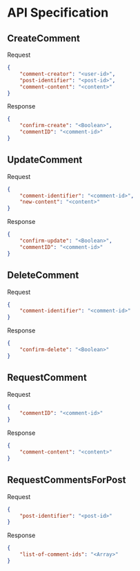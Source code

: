 # API Specification

## CreateComment
Request
```json
{
    "comment-creator": "<user-id>",
    "post-identifier": "<post-id>",
    "comment-content": "<content>"
}
```

Response
```json
{
    "confirm-create": "<Boolean>",
    "commentID": "<comment-id>"
}
```

## UpdateComment
Request
```json
{
    "comment-identifier": "<comment-id>",
    "new-content": "<content>"
}
```

Response
```json
{
    "confirm-update": "<Boolean>",
    "commentID": "<comment-id>"
}
```

## DeleteComment
Request
```json
{
    "comment-identifier": "<comment-id>"
}
```

Response
```json
{
    "confirm-delete": "<Boolean>"
}
```

## RequestComment
Request
```json
{
    "commentID": "<comment-id>"
}
```

Response
```json
{
    "comment-content": "<content>"
}
```

## RequestCommentsForPost
Request
```json
{
    "post-identifier": "<post-id>"
}
```

Response
```json
{
    "list-of-comment-ids": "<Array>"
}
```
